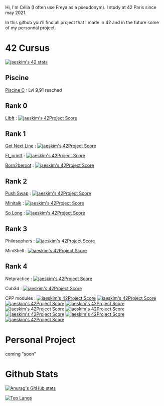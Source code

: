 Hi, I'm Célia (I often use Freya as a pseudonym). I study at 42 Paris since may 2021.

In this github you'll find all project that I made in 42 and in the future some of my personnal project.

# 42 Cursus

[![jaeskim's 42 stats](https://badge42.herokuapp.com/api/stats/cmaginot?cursus=42Cursus&privacyName=true)](https://github.com/JaeSeoKim/badge42)

## Piscine

[Piscine C](https://github.com/Freya-Tenebrae/PiscineC) : Lvl 9,91 reached

## Rank 0

[Libft](https://github.com/Freya-Tenebrae/libft) : [![jaeskim's 42Project Score](https://badge42.herokuapp.com/api/project/cmaginot/Libft)](https://github.com/JaeSeoKim/badge42)

## Rank 1

[Get Next Line](https://github.com/Freya-Tenebrae/Get_next_line) : [![jaeskim's 42Project Score](https://badge42.herokuapp.com/api/project/cmaginot/get_next_line)](https://github.com/JaeSeoKim/badge42)

[Ft_printf](https://github.com/Freya-Tenebrae/ft_printf) : [![jaeskim's 42Project Score](https://badge42.herokuapp.com/api/project/cmaginot/ft_printf)](https://github.com/JaeSeoKim/badge42)

[Born2beroot](https://github.com/Freya-Tenebrae/Born2beroot) : [![jaeskim's 42Project Score](https://badge42.herokuapp.com/api/project/cmaginot/Born2beroot)](https://github.com/JaeSeoKim/badge42)

## Rank 2

[Push Swap](https://github.com/Freya-Tenebrae/Push_Swap) : [![jaeskim's 42Project Score](https://badge42.herokuapp.com/api/project/cmaginot/push_swap)](https://github.com/JaeSeoKim/badge42)

[Minitalk](https://github.com/Freya-Tenebrae/Minitalk) : [![jaeskim's 42Project Score](https://badge42.herokuapp.com/api/project/cmaginot/minitalk)](https://github.com/JaeSeoKim/badge42)

[So Long](https://github.com/Freya-Tenebrae/So_Long) : [![jaeskim's 42Project Score](https://badge42.herokuapp.com/api/project/cmaginot/so_long)](https://github.com/JaeSeoKim/badge42)

## Rank 3

Philosophers : [![jaeskim's 42Project Score](https://badge42.herokuapp.com/api/project/cmaginot/philosophers)](https://github.com/JaeSeoKim/badge42)

MiniShell : [![jaeskim's 42Project Score](https://badge42.herokuapp.com/api/project/cmaginot/minishell)](https://github.com/JaeSeoKim/badge42)

## Rank 4

Netpractice : [![jaeskim's 42Project Score](https://badge42.herokuapp.com/api/project/cmaginot/netpractice)](https://github.com/JaeSeoKim/badge42)

Cub3d : [![jaeskim's 42Project Score](https://badge42.herokuapp.com/api/project/cmaginot/minishell)](https://github.com/JaeSeoKim/badge42)

CPP modules : [![jaeskim's 42Project Score](https://badge42.herokuapp.com/api/project/cmaginot/cpp-module-00)](https://github.com/JaeSeoKim/badge42)
[![jaeskim's 42Project Score](https://badge42.herokuapp.com/api/project/cmaginot/cpp-module-01)](https://github.com/JaeSeoKim/badge42)
[![jaeskim's 42Project Score](https://badge42.herokuapp.com/api/project/cmaginot/cpp-module-02)](https://github.com/JaeSeoKim/badge42)
[![jaeskim's 42Project Score](https://badge42.herokuapp.com/api/project/cmaginot/cpp-module-03)](https://github.com/JaeSeoKim/badge42)
[![jaeskim's 42Project Score](https://badge42.herokuapp.com/api/project/cmaginot/cpp-module-05)](https://github.com/JaeSeoKim/badge42)
[![jaeskim's 42Project Score](https://badge42.herokuapp.com/api/project/cmaginot/cpp-module-05)](https://github.com/JaeSeoKim/badge42)
[![jaeskim's 42Project Score](https://badge42.herokuapp.com/api/project/cmaginot/cpp-module-06)](https://github.com/JaeSeoKim/badge42)
[![jaeskim's 42Project Score](https://badge42.herokuapp.com/api/project/cmaginot/cpp-module-07)](https://github.com/JaeSeoKim/badge42)
[![jaeskim's 42Project Score](https://badge42.herokuapp.com/api/project/cmaginot/cpp-module-08)](https://github.com/JaeSeoKim/badge42)

# Personal Project

coming "soon"

# Github Stats

[![Anurag's GitHub stats](https://github-readme-stats.vercel.app/api?username=Freya-Tenebrae&show_icons=true&include_all_commits=true&theme=tokyonight)](https://github.com/anuraghazra/github-readme-stats)

[![Top Langs](https://github-readme-stats.vercel.app/api/top-langs/?username=Freya-Tenebrae&layout=compact&show_icons=true&theme=tokyonight)](https://github.com/anuraghazra/github-readme-stats)
